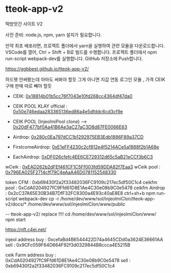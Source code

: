# tteok-app-v2
떡방앗간 사이트 V2


사전 준비: node.js, npm, yarn 설치가 필요합니다.

만약 최초 배포라면, 프로젝트 폴더에서 yarn을 실행하여 관련 모듈을 다운로드합니다.
VSCode를 열어, Ctrl + Shift + B로 빌드를 수행합니다.
프로젝트 폴더에서 npm run-script webpack-dev를 실행합니다.
GitHub 저장소에 Push합니다.

https://ggbbest.github.io/tteok-app-v2/



하드헷 안써봤는데 아마도 써봐야 할듯
그게 아니면 지갑 연동 로그인 모듈 , 가격  CEIK 구매 판매 따로 빼야 할듯

- CEIK:                 [0x18814b01b5cc76f7043e10fd268cc4364df47da0](https://v2.scope.klaytn.com/token/0x18814b01b5cc76f7043e10fd268cc4364df47da0)
- CEIK POOL KLAY official : [0x50e746edaa283365136ed86a4e5dfddc6cd3cf9e](https://klayswap.com/exchange/pool/detail/0x50e746edaa283365136ed86a4e5dfddc6cd3cf9e)


- CEIK POOL (InjeolmiPool clone) --> [0x20dF477bf0Aa41B6Ae3aC27aC3D8d87FE0066E63](https://v2.scope.klaytn.com/account/0x20dF477bf0Aa41B6Ae3aC27aC3D8d87FE0066E63?tabId=tokenBalance)
- Airdrop:              [0x280c0Ea797dCC1b1292975EB3Edb1886F89a37CD](https://v2.scope.klaytn.com/account/0x280c0Ea797dCC1b1292975EB3Edb1886F89a37CD)
- FirstcomeAirdrop:     [0xE1eFF4230c2cf812e4f5214ACe5a1888f2b1A68e](https://v2.scope.klaytn.com/account/0xE1eFF4230c2cf812e4f5214ACe5a1888f2b1A68e)
- EachAirdrop:          [0xDF026cfefc4EE6CE729312d65c5aB21eCCf3b6C3](https://v2.scope.klaytn.com/account/0xDF026cfefc4EE6CE729312d65c5aB21eCCf3b6C3)

<!-- 2022-01-09
yarn add --dev hardhat
yarn hardhat compile -->
wCeik : [0xEAD262b2dFEf461CF1C5Ff003fd59DDA82f7Eaa3](https://v2.scope.klaytn.com/account/0xEAD262b2dFEf461CF1C5Ff003fd59DDA82f7Eaa3)
wCeik pool : [0x796EA025F2714cff79C4eAaA46D0781152548330](https://v2.scope.klaytn.com/account/0x796EA025F2714cff79C4eAaA46D0781152548330)


token CFM :  0xb69430f2a2f33482036FC9109c217ec5df50C1c4
ceikfm pool :  0xCdA0204927fC9Ffd61D8E1Ae4C30e08b9C0e5478
ceikfm Airdrop :  0x2cC37A65E30B34B7DfF32FC8300a4E93c40aE8E8
ctrl+sh+b
npm run-script webpack-dev
cp -r /home/dev/www/sol/injeolmiClon/tteok-app-v2/docs/* /home/dev/www/sol/injeolmiClon/www/public

-- tteok-app-v2/ replace !!!!
cd /home/dev/www/sol/injeolmiClon/www/
npm start

https://nft.c4ei.net/

injeol address
buy : 0xcefaBd4B6544422D74a4645CDd0a3624E36661AA
sell : 0x9CFc059F64D664F92f3d0329844B8ccca4E5215B

ceik Farm address
buy : 0xCdA0204927fC9Ffd61D8E1Ae4C30e08b9C0e5478
sell : 0xb69430f2a2f33482036FC9109c217ec5df50C1c4
